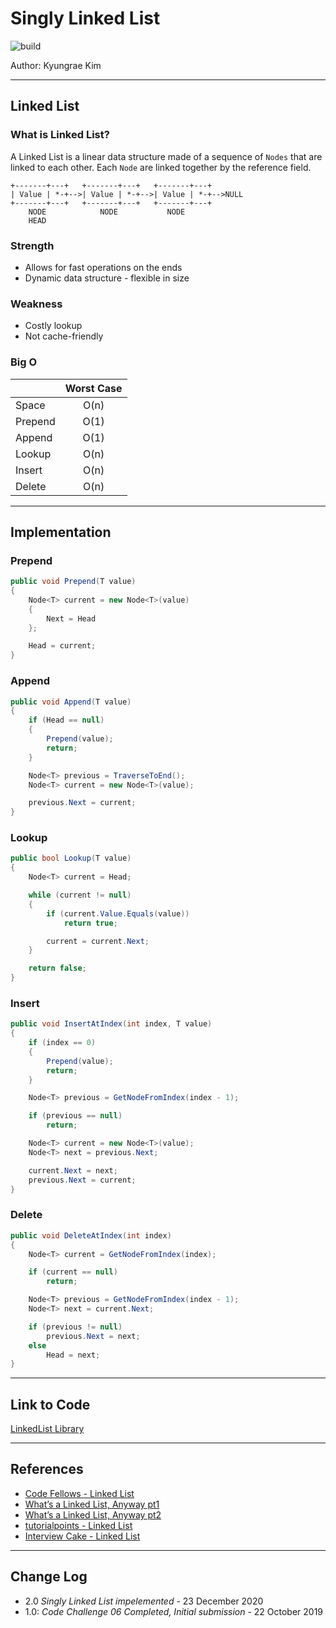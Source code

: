 # Singly Linked List

![build](https://github.com/jeremymaya/data-structures-and-algorithms-c-sharp/workflows/build/badge.svg)

Author: Kyungrae Kim

---

## Linked List

### What is Linked List?

A Linked List is a linear data structure made of a sequence of `Nodes` that are linked to each other. Each `Node` are linked together by the reference field.

```text
+-------+---+   +-------+---+   +-------+---+
| Value | *-+-->| Value | *-+-->| Value | *-+-->NULL
+-------+---+   +-------+---+   +-------+---+
    NODE            NODE           NODE
    HEAD
```

### Strength

* Allows for fast operations on the ends
* Dynamic data structure - flexible in size

### Weakness

* Costly lookup
* Not cache-friendly

### Big O

|| Worst Case |
|:-|:-:|
| Space | O(n) |
| Prepend | O(1) |
| Append | O(1) |
| Lookup | O(n) |
| Insert | O(n) |
| Delete | O(n) |

---

## Implementation

### Prepend

```c#
public void Prepend(T value)
{
    Node<T> current = new Node<T>(value)
    {
        Next = Head
    };

    Head = current;
}
```

### Append

```c#
public void Append(T value)
{
    if (Head == null)
    {
        Prepend(value);
        return;
    }

    Node<T> previous = TraverseToEnd();
    Node<T> current = new Node<T>(value);

    previous.Next = current;
}
```
### Lookup

```c#
public bool Lookup(T value)
{
    Node<T> current = Head;

    while (current != null)
    {
        if (current.Value.Equals(value))
            return true;

        current = current.Next;
    }

    return false;
}
```

### Insert

```c#
public void InsertAtIndex(int index, T value)
{
    if (index == 0)
    {
        Prepend(value);
        return;
    }

    Node<T> previous = GetNodeFromIndex(index - 1);

    if (previous == null)
        return;

    Node<T> current = new Node<T>(value);
    Node<T> next = previous.Next;

    current.Next = next;
    previous.Next = current;
}
```

### Delete

```c#
public void DeleteAtIndex(int index)
{
    Node<T> current = GetNodeFromIndex(index);

    if (current == null)
        return;

    Node<T> previous = GetNodeFromIndex(index - 1);
    Node<T> next = current.Next;

    if (previous != null)
        previous.Next = next;
    else
        Head = next;
}
```

---

## Link to Code

[LinkedList Library](SinglyLinkedList/LinkedList.cs)

---

## References

* [Code Fellows - Linked List](https://codefellows.github.io/common_curriculum/data_structures_and_algorithms/Code_401/class-05/resources/singly_linked_list.html)
* [What’s a Linked List, Anyway pt1](https://medium.com/basecs/whats-a-linked-list-anyway-part-1-d8b7e6508b9d)
* [What’s a Linked List, Anyway pt2](https://medium.com/basecs/whats-a-linked-list-anyway-part-2-131d96f71996)
* [tutorialpoints - Linked List](https://www.tutorialspoint.com/data_structures_algorithms/linked_list_algorithms.htm)
* [Interview Cake - Linked List](https://www.interviewcake.com/concept/python/linked-list?)

---

## Change Log

* 2.0 *Singly Linked List impelemented* - 23 December 2020
* 1.0: *Code Challenge 06 Completed, Initial submission* - 22 October 2019  
